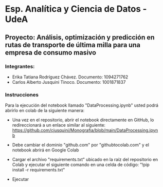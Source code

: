 # Esp. Analítica y Ciencia de Datos - UdeA
## Proyecto: Análisis, optimización y predicción en rutas de transporte de última milla para una empresa de consumo masivo
### Integrantes: 
 - Erika Tatiana Rodríguez Chávez. Documento: 1094271762
 - Carlos Alberto Jusquini Tinoco. Documento: 1001871837
### Instrucciones

Para la ejecución del notebook llamado "DataProcessing.ipynb" usted podrá abrirlo en colab de la siguiente manera:
- Una vez en el repositorio, abrir el notebook directamente en GitHub, lo redireccionará a un enlace similar al siguiente: https://github.com/cjusquini/Monografia/blob/main/DataProcessing.ipynb

- Debe cambiar el dominio "github.com" por "githubtocolab.com" y el notebook abrirá en Google Colab
- Cargar el archivo "requirements.txt" ubicado en la raíz del repositorio en Colab y ejecutar el siguiente comando en una celda de código: "!pip install -r requirements.txt"
- Ejecutar
